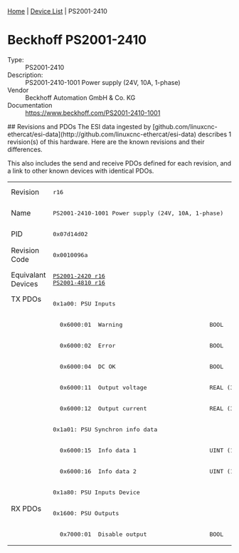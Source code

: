 <div class="nav"><a href="/esi-data">Home</a> | <a href="/esi-data/devices">Device List</a> | PS2001-2410</div>

#  Beckhoff PS2001-2410

<dl>
  <dt>Type:</dt><dd>PS2001-2410</dd>
  <dt>Description:</dt><dd>PS2001-2410-1001 Power supply (24V, 10A, 1-phase)</dd>
  <dt>Vendor</dt><dd>Beckhoff Automation GmbH & Co. KG</dd>
  <dt>Documentation</dt><dd><a href="https://www.beckhoff.com/PS2001-2410-1001">https://www.beckhoff.com/PS2001-2410-1001</a></dd>
</dl>
## Revisions and PDOs
The ESI data ingested by [github.com/linuxcnc-ethercat/esi-data](http://github.com/linuxcnc-ethercat/esi-data) describes 1 revision(s) of this hardware.  Here are the known revisions and their differences.

This also includes the send and receive PDOs defined for each revision, and a link to other known devices with identical PDOs.

<table>
<tr >
<td class="first">Revision</td>
<td ><pre>r16</pre></td>
</tr>
<tr >
<td class="first">Name</td>
<td ><pre>PS2001-2410-1001 Power supply (24V, 10A, 1-phase)</pre></td>
</tr>
<tr >
<td class="first">PID</td>
<td ><pre>0x07d14d02</pre></td>
</tr>
<tr >
<td class="first">Revision Code</td>
<td ><pre>0x0010096a</pre></td>
</tr>
<tr >
<td class="first">Equivalant Devices</td>
<td ><pre><a href="PS2001-2420">PS2001-2420 r16</a><br/><a href="PS2001-4810">PS2001-4810 r16</a></pre></td>
</tr>
<tr class="txpdo pdosection">
<td class="first" rowspan=10 valign=top>TX PDOs</td>
<td><pre>0x1a00: PSU Inputs</pre></td>
<td></td>
</tr>
<tr class="txpdo">
<td ><pre>  0x6000:01  Warning                         BOOL</pre></td>
</tr>
<tr class="txpdo">
<td ><pre>  0x6000:02  Error                           BOOL</pre></td>
</tr>
<tr class="txpdo">
<td ><pre>  0x6000:04  DC OK                           BOOL</pre></td>
</tr>
<tr class="txpdo">
<td ><pre>  0x6000:11  Output voltage                  REAL (32 bits)</pre></td>
</tr>
<tr class="txpdo">
<td ><pre>  0x6000:12  Output current                  REAL (32 bits)</pre></td>
</tr>
<tr class="txpdo pdosection">
<td ><pre>0x1a01: PSU Synchron info data</pre></td>
</tr>
<tr class="txpdo">
<td ><pre>  0x6000:15  Info data 1                     UINT (16 bits)</pre></td>
</tr>
<tr class="txpdo">
<td ><pre>  0x6000:16  Info data 2                     UINT (16 bits)</pre></td>
</tr>
<tr class="txpdo pdosection">
<td ><pre>0x1a80: PSU Inputs Device</pre></td>
</tr>
<tr class="rxpdo pdosection">
<td class="first" rowspan=2 valign=top>RX PDOs</td>
<td><pre>0x1600: PSU Outputs</pre></td>
<td></td>
</tr>
<tr class="rxpdo">
<td ><pre>  0x7000:01  Disable output                  BOOL</pre></td>
</tr>
</table>
